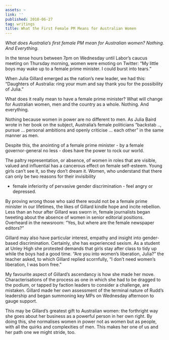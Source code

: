 ```yaml
---
assets: ~
link: ''
published: 2010-06-27
tag: writings
title: What the First Female PM Means for Australian Women
---
```

*What does Australia’s first female PM mean for Australian women?
Nothing. And Everything.*

In the tense hours between 7pm on Wednesday until Labor’s caucus meeting
on Thursday morning, women were emoting on Twitter: “My little boys may
wake up to a female prime minister. I could burst into tears.”

When Julia Gillard emerged as the nation’s new leader, we had this:
“Daughters of Australia: ring your mum and say thank you for the
possibility of Julia.”

What does it really mean to have a female prime minister? What will
change for Australian women, men and the country as a whole. Nothing.
And everything.

Nothing because women in power are no different to men. As Julia Baird
wrote in her book on the subject, Australia’s female politicians
“backstab .., pursue … personal ambitions and openly criticise … each
other” in the same manner as men.

Despite this, the anointing of a female prime minister - by a female
governor-general no less - does have the power to rock our world.

The paltry representation, or absence, of women in roles that are
visible, valued and influential has a cancerous effect on female
self-esteem. Young girls can’t see it, so they don’t dream it. Women,
who understand that there can only be two reasons for their invisibility
- female inferiority of pervasive gender discrimination - feel angry or
depressed.

By proving wrong those who said there would not be a female prime
minister in our lifetimes, the likes of Gillard kindle hope and incite
rebellion. Less than an hour after Gillard was sworn in, female
journalists began tweeting about the absence of women in senior
editorial positions. Overheard in the newsroom: “Yes, but where are the
female newspaper editors?”

Gillard may also have particular interest, empathy and insight into
gender-based discrimination. Certainly, she has experienced sexism. As a
student at Unley High she protested demands that girls stay after class
to tidy up while the boys had a good time. “Are you into women’s
liberation, Julia?” the teacher asked, to which Gillard replied
scornfully, “I don’t need women’s liberation, I was born free.”

My favourite aspect of Gillard’s ascendancy is how she made her move.
Characterisations of the process as one in which she had to be dragged
to the podium, or tapped by faction leaders to consider a challenge, are
mistaken. Gillard made her own assessment of the terminal nature of
Rudd’s leadership and began summoning key MPs on Wednesday afternoon to
gauge support.

This may be Gillard’s greatest gift to Australian women: the forthright
way she goes about her business as a powerful person in her own right.
By doing this, she normalises women in power not as women but as people,
with all the quirks and complexities of men. This makes her one of us
and her path one we might stride, too.